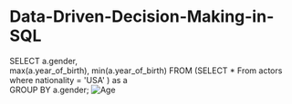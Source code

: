 # Data-Driven-Decision-Making-in-SQL
SELECT a.gender,  
       max(a.year_of_birth), 
       min(a.year_of_birth) 
FROM
   (SELECT *
   From actors
   where nationality = 'USA'
   ) as a 					
GROUP BY a.gender;
![Age](https://user-images.githubusercontent.com/121814714/210355930-22d67f72-e629-4dad-ace1-be8937b17b31.png)
